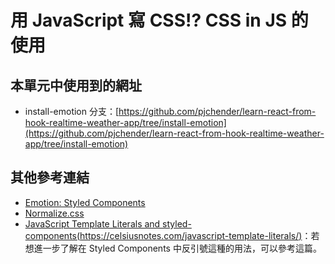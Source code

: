 # 用 JavaScript 寫 CSS!? CSS in JS 的使用

## 本單元中使用到的網址

- install-emotion 分支：[https://github.com/pjchender/learn-react-from-hook-realtime-weather-app/tree/install-emotion](https://github.com/pjchender/learn-react-from-hook-realtime-weather-app/tree/install-emotion)

## 其他參考連結
- [Emotion: Styled Components](https://emotion.sh/docs/styled)
- [Normalize.css](https://necolas.github.io/normalize.css/)
- [JavaScript Template Literals and styled-components(https://celsiusnotes.com/javascript-template-literals/)](https://celsiusnotes.com/javascript-template-literals/)：若想進一步了解在 Styled Components 中反引號這種的用法，可以參考這篇。
